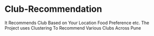 # Club-Recommendation
It Recommends Club Based on Your Location Food Preference etc. The Project uses Clustering To Recommend Various Clubs Across Pune
